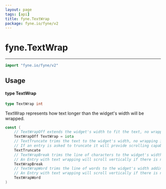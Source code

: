 ```yaml
---
layout: page
tags: [api]
title: fyne.TextWrap
package: fyne.io/fyne/v2
---
```


# fyne.TextWrap
---
```go
import "fyne.io/fyne/v2"
```

## Usage

#### type TextWrap

```go
type TextWrap int
```

TextWrap represents how text longer than the widget's width will be wrapped.

```go
const (
	// TextWrapOff extends the widget's width to fit the text, no wrapping is applied.
	TextWrapOff TextWrap = iota
	// TextTruncate trims the text to the widget's width, no wrapping is applied.
	// If an entry is asked to truncate it will provide scrolling capabilities.
	TextTruncate
	// TextWrapBreak trims the line of characters to the widget's width adding the excess as new line.
	// An Entry with text wrapping will scroll vertically if there is not enough space for all the text.
	TextWrapBreak
	// TextWrapWord trims the line of words to the widget's width adding the excess as new line.
	// An Entry with text wrapping will scroll vertically if there is not enough space for all the text.
	TextWrapWord
)
```
